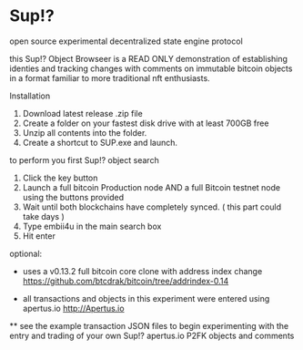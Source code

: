 # Sup!? 
open source experimental decentralized state engine protocol

this Sup!? Object Browseer is a READ ONLY demonstration of establishing identies and tracking changes with comments on immutable bitcoin objects in a format familiar to more traditional nft enthusiasts.

Installation 
1. Download latest release .zip file
2. Create a folder on your fastest disk drive with at least 700GB free
3. Unzip all contents into the folder.
4. Create a shortcut to SUP.exe and launch.


to perform you first Sup!? object search

1. Click the key button
2. Launch a full bitcoin Production node AND a full Bitcoin testnet node using the buttons provided
3. Wait until both blockchains have completely synced.  ( this part could take days )
4. Type embii4u in the main search box
5. Hit enter


optional:


* uses a v0.13.2 full bitcoin core clone with address index change  https://github.com/btcdrak/bitcoin/tree/addrindex-0.14

* all transactions and objects in this experiment were entered using apertus.io  http://Apertus.io 

** see the example transaction JSON files to begin experimenting with the entry and trading of your own Sup!? apertus.io P2FK objects and comments
